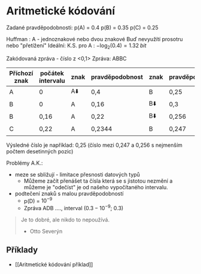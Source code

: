 # Aritmetické kódování
Zadané pravděpodobnosti:
p(A) = 0.4
p(B) = 0.35
p(C) = 0.25

Huffman : A - jednoznakové nebo dvou znakové
Buď nevyužítí prosotru nebo "přetížení"
Ideální: K.S. pro A : $-\log_2(0.4) = 1.32 \;bit$

Zakódovaná zpráva - číslo z <0,1>
Zpráva: ABBC

| Příchozí znak | počátek intervalu | znak | pravděpodobnost | znak | pravděpodobnost | znak | konec intervalu |
| ---- | ---- | ---- | ---- | ---- | ---- | ---- | ---- |
| A | 0 | A⬇️ | 0,4 | B | 0,25 | C | 1 |
| B | 0 | A | 0,16 | B⬇️ | 0,3 | C | 0,4 |
| B | 0,16 | A | 0,22 | B⬇️ | 0,256 | C | 0,3 |
| C | 0,22 | A | 0,2344 | B | 0,247 | C⬇️ | 0,256 |
Výsledné číslo je například: 0,25 (číslo mezi 0,247 a 0,256 s nejmenším počtem desetinných pozic)

Problémy A.K.:
- meze se sbližují - limitace přesnosti datových typů
	- Můžeme začít přenášet ta čísla která se s jistotou nezmění a můžeme je "odečíst" je od našeho vypočítaného intervalu.
- podtečení znaků s malou pravděpodobností
	- p(D) = $10^{-9}$
	- Zpráva ADB ...., interval ($0.3-10^{-9}$; $0.3$)

> Je to dobré, ale nikdo to nepoužívá.
>  - Otto Severýn

## Příklady
- [[Aritmetické kódování příklad]]